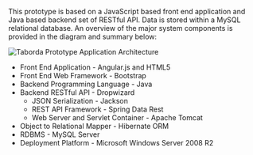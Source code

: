 This prototype is based on a JavaScript based front end application and Java based backend set of RESTful API. Data is stored within a MySQL relational database. An overview of the major system components is provided in the diagram and summary below:

![Taborda Prototype Application Architecture](https://github.com/taborda-cws-prototype/cws-parent-portal/blob/master/designs/ADQP-Taborda-ApplicationArchitecture.png)

* Front End Application - Angular.js and HTML5
* Front End Web Framework - Bootstrap
 * Backend Programming Language - Java
* Backend RESTful API - Dropwizard
	* JSON Serialization - Jackson
	* REST API Framework - Spring Data Rest
	* Web Server and Servlet Container - Apache Tomcat
* Object to Relational Mapper - Hibernate ORM
* RDBMS - MySQL Server
* Deployment Platform - Microsoft Windows Server 2008 R2

